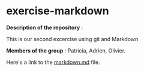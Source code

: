 # exercise-markdown

**Description of the repository** :

This is our second excercise using git and Markdown 

**Members of the group** : Patricia, Adrien, Olivier.

Here's a link to the [markdown.md](https://github.com/Olivier-BeCode/exercise-markdown/blob/master/markdown.md) file.
